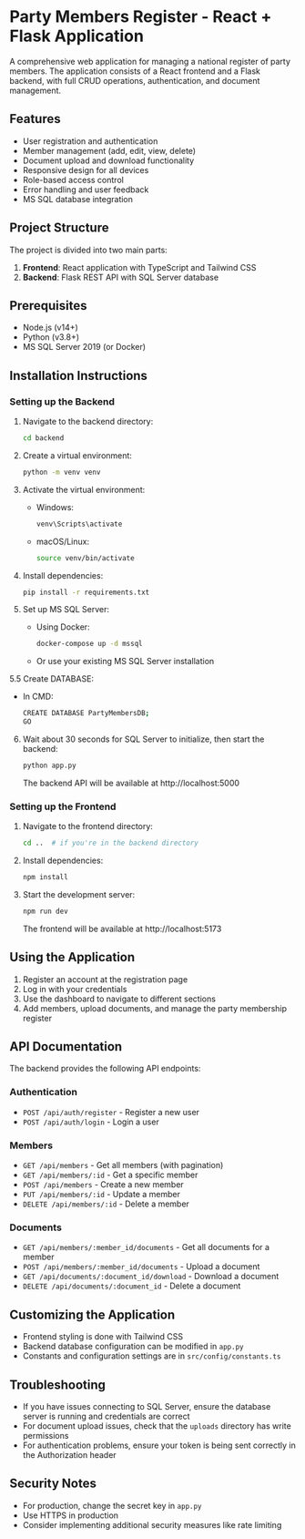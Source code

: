 # Party Members Register - React + Flask Application

A comprehensive web application for managing a national register of party members. The application consists of a React frontend and a Flask backend, with full CRUD operations, authentication, and document management.

## Features

- User registration and authentication
- Member management (add, edit, view, delete)
- Document upload and download functionality
- Responsive design for all devices
- Role-based access control
- Error handling and user feedback
- MS SQL database integration

## Project Structure

The project is divided into two main parts:

1. **Frontend**: React application with TypeScript and Tailwind CSS
2. **Backend**: Flask REST API with SQL Server database

## Prerequisites

- Node.js (v14+)
- Python (v3.8+)
- MS SQL Server 2019 (or Docker)

## Installation Instructions

### Setting up the Backend

1. Navigate to the backend directory:
   ```bash
   cd backend
   ```

2. Create a virtual environment:
   ```bash
   python -m venv venv
   ```

3. Activate the virtual environment:
   - Windows:
     ```bash
     venv\Scripts\activate
     ```
   - macOS/Linux:
     ```bash
     source venv/bin/activate
     ```

4. Install dependencies:
   ```bash
   pip install -r requirements.txt
   ```

5. Set up MS SQL Server:
   - Using Docker:
     ```bash
     docker-compose up -d mssql
     ```
   - Or use your existing MS SQL Server installation
  
5.5 Create DATABASE:
   - In CMD:
     ```bash
     CREATE DATABASE PartyMembersDB;
     GO
     ```

6. Wait about 30 seconds for SQL Server to initialize, then start the backend:
   ```bash
   python app.py
   ```

   The backend API will be available at http://localhost:5000

### Setting up the Frontend

1. Navigate to the frontend directory:
   ```bash
   cd ..  # if you're in the backend directory
   ```

2. Install dependencies:
   ```bash
   npm install
   ```

3. Start the development server:
   ```bash
   npm run dev
   ```

   The frontend will be available at http://localhost:5173

## Using the Application

1. Register an account at the registration page
2. Log in with your credentials
3. Use the dashboard to navigate to different sections
4. Add members, upload documents, and manage the party membership register

## API Documentation

The backend provides the following API endpoints:

### Authentication
- `POST /api/auth/register` - Register a new user
- `POST /api/auth/login` - Login a user

### Members
- `GET /api/members` - Get all members (with pagination)
- `GET /api/members/:id` - Get a specific member
- `POST /api/members` - Create a new member
- `PUT /api/members/:id` - Update a member
- `DELETE /api/members/:id` - Delete a member

### Documents
- `GET /api/members/:member_id/documents` - Get all documents for a member
- `POST /api/members/:member_id/documents` - Upload a document
- `GET /api/documents/:document_id/download` - Download a document
- `DELETE /api/documents/:document_id` - Delete a document

## Customizing the Application

- Frontend styling is done with Tailwind CSS
- Backend database configuration can be modified in `app.py`
- Constants and configuration settings are in `src/config/constants.ts`

## Troubleshooting

- If you have issues connecting to SQL Server, ensure the database server is running and credentials are correct
- For document upload issues, check that the `uploads` directory has write permissions
- For authentication problems, ensure your token is being sent correctly in the Authorization header

## Security Notes

- For production, change the secret key in `app.py`
- Use HTTPS in production
- Consider implementing additional security measures like rate limiting

